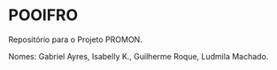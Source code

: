 # POOIFRO

Repositório para o Projeto PROMON. 

Nomes: Gabriel Ayres, Isabelly K., Guilherme Roque, Ludmila Machado.
